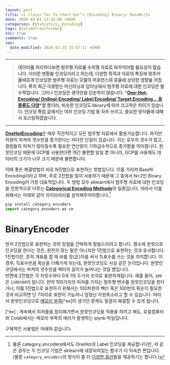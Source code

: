 ```yaml
---
layout: post
title: <i class="far fa-chart-bar"> [Encoding] Binary/ BaseN</i>
date: 2020-03-01 13:42:00 +0800
categories: [Statistics, Encoding]
tags: [ColumnTransformer]
toc: true
comments: true
seo:
  date_modified: 2020-02-25 15:57:11 +0900
---
```


***  
> <b>데이터를 처리하다보면 범주형 자료를 수치형 자료로 바꾸어야할 필요성이 많습니다. 이러한 변환을 인코딩이라고 하는데, 다양한 목적과 자료의 특징에 맞추어 올바르게 인코딩한 범주형 자료는 모델의 퍼포먼스와 효율에 상당한 영향을 끼칩니다. 특히 최근 각광받는 머신러닝과 딥러닝에서 범주형 자료에 대한 인코딩은 필수적입니다. 그러나 인코딩은 생각만큼 단순하지 않습니다. *[One-Hot-Encoding/ Ordinal-Encoding/ Label Encoding/ Target Encoding... 등 종류도 다양](http://contrib.scikit-learn.org/categorical-encoding/index.html)*할 뿐더러, 비슷한 인코딩도 library에 따라 크고작은 차이가 있습니다. 인코딩 특집 글에서는 여러 인코딩 기법 중 자주 쓰이고, 중요한 방식들에 대해서 포스팅하겠습니다.</b>   


***  
 
<b>[OneHotEncoding](https://haehwan.github.io/posts/Sta-Encoding/)</b>은 매우 직관적이고 모든 범주형 자료에서 활용가능합니다. 하지만 차원이 피쳐의 갯수만큼 증가한다는 커다란 단점이 있습니다. 이는 로우의 갯수가 많고, 컬럼들의 피쳐가 많아질수록 필요한 연산량이 기하급수적으로 증가함을 의미합니다. 원핫인코딩 때문에 GCP를 사용한다면 여간 불편할 일일 뿐 아니라, GCP를 사용해도 데이터의 크기가 너무 크기 때문에 불편합니다.  

이때 좋은 해결방법이 바로 N진법으로 표현하는 방법입니다. 이를 가리켜 BaseN Encoding이라고 하며, 주로 2진법을 많이 사용하기 때문에 그 중에서 N=2인 Binary Encoding이 가장 대표적입니다. 두 방법 모두 sklearn에서 범주형 자료에 대한 인코딩을 전문적으로 다루는 <b>[Categorical Encoding Methods](http://contrib.scikit-learn.org/categorical-encoding/)</b>의 일종입니다. 따라서 이를 위해서는 아래와 같이 라이브러리를 설치해주어야합니다.[^ce]    

[^ce]: 물론 category_encoders에서도 OneHot과 Label 인코딩을 제공합니다만, 저 같은 경우는 두 인코딩 기법은 sklearn에 내장되어있는 함수가 더 익숙한 편입니다. (물론 `category_encoders`의 방식이 좀 더 [다양한 옵션](http://contrib.scikit-learn.org/categorical-encoding/onehot.html)들을 제공하기는 합니다.)  

```python 
pip install category_encoders
import category_encoders as ce
```

# BinaryEncoder
먼저 2진법으로 표현하는 것의 장점을 간략하게 말씀드리려고 합니다. 평소에 원핫으로 인코딩을 한다는 것은, 완전히 맞는 말은 아니지만 1진법으로 표현하는 것과 유사합니다. 1진법이란, 흔히 개표를 할 때 바를 정(正)자를 써서 득표수를 쓰는 것을 의미합니다. 이 경우, 득표수만큼 획순을 더해가게 되는데, 원핫인코딩도 사실 같은 논리입니다. 원핫인코딩에서는 피쳐의 갯수만큼 벡터의 길이가 늘어나는 것일 뿐입니다.  
반면에 2진법은 각 자릿수마다 0과 1의 두가지 숫자로 표현하게됩니다. 예를 들어, `100`은 `1100100`이 됩니다. 만약 100가지의 피쳐를 가지는 범주형 변수를 원핫인코딩을 한다거나, 이를 1진법으로 표현하기 위해서는 100차원의 벡터 혹은 100번의 획순이 필요한 것과 비교하면 단 7자리로 표현이 가능하니 엄청난 차원축소라고 할 수 있습니다. 따라서 원핫인코딩으로 [메모리 부족](https://github.com/HaeHwan/HaeHwan.github.io/blob/master/assets/projects/IGAWorks/%5Bigaworks%5D(1)%20EDA.md)[^ex]이 생기던 문제도 말끔히 해결할 수 있게 됩니다.  

[^ex] : 계속해서 피쳐들을 정리해가면서 원핫인코딩을 적용을 하려고 해도, 로컬컴퓨터와 Colab에서는 메모리 부족의 에러가 발생하는 ipynb 파일입니다.  

구체적인 사용법은 아래와 같습니다.  
